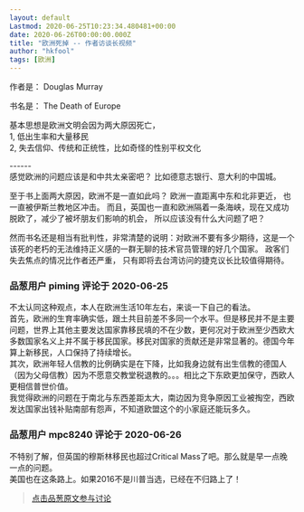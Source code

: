 ```yaml
---
layout: default
Lastmod: 2020-06-25T10:23:34.480481+00:00
date: 2020-06-26T00:00:00.000Z
title: "欧洲死掉 -- 作者访谈长视频"
author: "hkfool"
tags: [欧洲]
---
```


作者是： Douglas Murray  
  
书名是： The Death of Europe  
  
基本思想是欧洲文明会因为两大原因死亡，  
1, 低出生率和大量移民  
2, 失去信仰、传统和正统性，比如奇怪的性别平权文化  
  
\------  
感觉欧洲的问题应该是和中共太亲密吧？ 比如德意志银行、意大利的中国城。  
  
至于书上面两大原因，欧洲不是一直如此吗？ 欧洲一直距离中东和北非更近， 也一直被伊斯兰教地区冲击。 而且，英国也一直和欧洲隔着一条海峡，现在又成功脱欧了，减少了被坏朋友们影响的机会， 所以应该没有什么大问题了吧？  
  
然而书名还是相当有批判性，非常清楚的说明：对欧洲不要有多少期待，这是一个该死的老朽的无法维持正义感的一群无聊的技术官员管理的好几个国家。 政客们失去焦点的情况比作者还严重， 只有即将去台湾访问的捷克议长比较值得期待。

            
### 品葱用户 **piming** 评论于 2020-06-25
        
不太认同这种观点，本人在欧洲生活10年左右，来谈一下自己的看法。  
首先，欧洲的生育率确实低，跟土共目前差不多同一个水平。但是移民并不是主要问题，世界上其他主要发达国家靠移民填的不在少数，更何况对于欧洲至少西欧大多数国家名义上并不属于移民国家。移民对国家的贡献还是非常显著的。德国今年算上新移民，人口保持了持续增长。  
其次，欧洲年轻人信教的比例确实是在下降，比如我身边就有出生信教的德国人（因为父母信教）因为不愿意交教堂税退教的。。。相比之下东欧更加保守，西欧人更相信普世价值。  
我觉得欧洲的问题在于南北与东西差距太大，南边因为竞争原因工业被掏空，西欧发达国家出钱补贴南部有怨声，不知道欧盟这个的小家庭还能玩多久。
        


            
### 品葱用户 **mpc8240** 评论于 2020-06-26
        
不特别了解，但英国的穆斯林移民也超过Critical Mass了吧。那么就是早一点晚一点的问题。  
美国也在这条路上。如果2016不是川普当选，已经在不归路上了！
        






> [点击品葱原文参与讨论](https://pincong.rocks/video/id-2407__sort_key-agree_count__sort-DESC)

